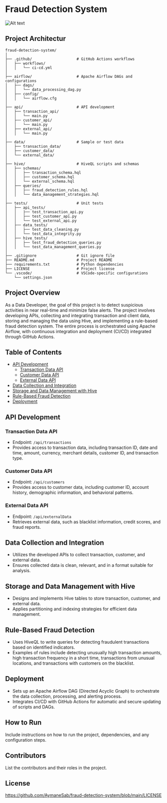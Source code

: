 # Fraud Detection System

![Alt text](https://miro.medium.com/v2/resize:fit:1400/0*aH57NAkEfKj0zLoj.jpg)

## Project Architectur 
```
fraud-detection-system/
│
├── .github/                    # GitHub Actions workflows
│   ├── workflows/
│   │   └── ci-cd.yml
│
├── airflow/                    # Apache Airflow DAGs and configurations
│   ├── dags/
│   │   └── data_processing_dag.py
│   ├── config/
│   │   └── airflow.cfg
│
├── api/                        # API development
│   ├── transaction_api/
│   │   └── main.py
│   ├── customer_api/
│   │   └── main.py
│   ├── external_api/
│   │   └── main.py
│
├── data/                       # Sample or test data
│   ├── transaction_data/
│   ├── customer_data/
│   └── external_data/
│
├── hive/                       # HiveQL scripts and schemas
│   ├── schemas/
│   │   ├── transaction_schema.hql
│   │   ├── customer_schema.hql
│   │   └── external_schema.hql
│   ├── queries/
│   │   ├── fraud_detection_rules.hql
│   │   └── data_management_strategies.hql
│
├── tests/                      # Unit tests
│   ├── api_tests/
│   │   ├── test_transaction_api.py
│   │   ├── test_customer_api.py
│   │   └── test_external_api.py
│   ├── data_tests/
│   │   ├── test_data_cleaning.py
│   │   └── test_data_integrity.py
│   ├── hive_tests/
│   │   ├── test_fraud_detection_queries.py
│   │   └── test_data_management_queries.py
│
├── .gitignore                  # Git ignore file
├── README.md                   # Project README
├── requirements.txt            # Python dependencies
├── LICENSE                     # Project license
└── .vscode/                    # VSCode-specific configurations
    └── settings.json
```

## Project Overview

As a Data Developer, the goal of this project is to detect suspicious activities in near real-time and minimize false alerts. The project involves developing APIs, collecting and integrating transaction and client data, storing and managing the data using Hive, and implementing a rule-based fraud detection system. The entire process is orchestrated using Apache Airflow, with continuous integration and deployment (CI/CD) integrated through GitHub Actions.

## Table of Contents

- [API Development](#api-development)
  - [Transaction Data API](#transaction-data-api)
  - [Customer Data API](#customer-data-api)
  - [External Data API](#external-data-api)
- [Data Collection and Integration](#data-collection-and-integration)
- [Storage and Data Management with Hive](#storage-and-data-management-with-hive)
- [Rule-Based Fraud Detection](#rule-based-fraud-detection)
- [Deployment](#deployment)

## API Development

### Transaction Data API

- Endpoint: `/api/transactions`
- Provides access to transaction data, including transaction ID, date and time, amount, currency, merchant details, customer ID, and transaction type.

### Customer Data API

- Endpoint: `/api/customers`
- Provides access to customer data, including customer ID, account history, demographic information, and behavioral patterns.

### External Data API

- Endpoint: `/api/externalData`
- Retrieves external data, such as blacklist information, credit scores, and fraud reports.

## Data Collection and Integration

- Utilizes the developed APIs to collect transaction, customer, and external data.
- Ensures collected data is clean, relevant, and in a format suitable for analysis.

## Storage and Data Management with Hive

- Designs and implements Hive tables to store transaction, customer, and external data.
- Applies partitioning and indexing strategies for efficient data management.

## Rule-Based Fraud Detection

- Uses HiveQL to write queries for detecting fraudulent transactions based on identified indicators.
- Examples of rules include detecting unusually high transaction amounts, high transaction frequency in a short time, transactions from unusual locations, and transactions with customers on the blacklist.

## Deployment

- Sets up an Apache Airflow DAG (Directed Acyclic Graph) to orchestrate the data collection, processing, and alerting process.
- Integrates CI/CD with GitHub Actions for automatic and secure updating of scripts and DAGs.

## How to Run

Include instructions on how to run the project, dependencies, and any configuration steps.

## Contributors

List the contributors and their roles in the project.

## License

https://github.com/AymaneSab/fraud-detection-system/blob/main/LICENSE

